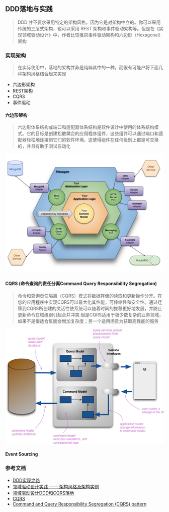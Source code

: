 ## DDD落地与实践
> DDD 并不要求采用特定的架构风格，因为它是对架构中立的。你可以采用传统的三层式架构，也可以采用 REST 架构和事件驱动架构等。但是在《实现领域驱动设计》中，作者比较推崇事件驱动架构和六边形（Hexagonal）架构
### 实现架构
> 在实际使用中，落地的架构并非是纯粹其中的一种，而很有可能户将下面几种架构风格结合起来实现
* 六边形架构
* REST架构
* CQRS
* 事件驱动
#### 六边形架构
> 六边形体系结构或端口和适配器体系结构是软件设计中使用的体系结构模式。它的目标是创建松散耦合的应用程序组件，这些组件可以通过端口和适配器轻松地连接到它们的软件环境。这使得组件在任何级别上都是可交换的，并且有助于测试自动化

![](https://github.com/jsjchai/study-notes/blob/master/2021/%E9%97%AE%E9%A2%98%E4%B8%8E%E6%80%9D%E8%80%83/picture/hexagonal_architecture.svg)

#### CQRS (命令查询的责任分离Command Query Responsibility Segregation)
> 命令和查询责任隔离（CQRS）模式将数据存储的读取和更新操作分开。在您的应用程序中实现CQRS可以最大化其性能，可伸缩性和安全性。通过迁移到CQRS所创建的灵活性使系统可以随着时间的推移更好地发展，并防止更新命令在域级别引起合并冲突.但是CQRS适用于极少数复杂的业务领域，如果不是很适合反而会增加复杂度；另一个适用场景为获取高性能的服务

![](https://github.com/jsjchai/study-notes/blob/master/2021/%E9%97%AE%E9%A2%98%E4%B8%8E%E6%80%9D%E8%80%83/picture/cqrs.png)

#### Event Sourcing

### 参考文档
* [DDD实现之路](https://www.infoq.cn/article/zgudel6rhvipjmtlyimt)
* [领域驱动设计实践 —— 架构风格及架构实例](http://www.uml.org.cn/sjms/201805031.asp?artid=20692)
* [领域驱动设计DDD和CQRS落地](https://www.jianshu.com/p/Tozpp3)
* [CQRS](https://martinfowler.com/bliki/CQRS.html)
* [Command and Query Responsibility Segregation (CQRS) pattern](https://docs.microsoft.com/en-us/azure/architecture/patterns/cqrs)
